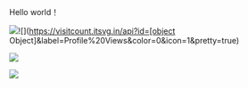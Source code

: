 Hello world！

![](https://img.shields.io/github/stars/imrofayel)![](https://visitcount.itsvg.in/api?id=[object Object]&label=Profile%20Views&color=0&icon=1&pretty=true)

![](https://github-readme-stats.vercel.app/api?username=imrofayel&theme=dark&show_icons=true&hide_border=false&count_private=true)

![](https://github-readme-stats.vercel.app/api/top-langs/?username=imrofayel&theme=dark&show_icons=true&hide_border=false&layout=compact)
